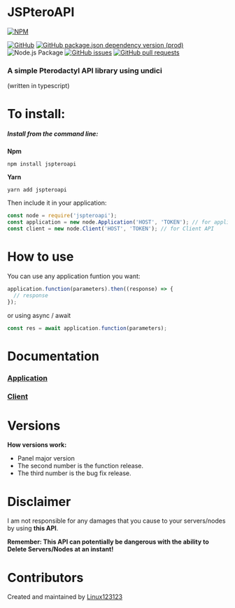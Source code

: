 # JSPteroAPI

[![NPM](https://nodeico.herokuapp.com/jspteroapi.svg)](https://npmjs.com/package/jspteroapi)

[![GitHub](https://img.shields.io/github/license/linux123123/jspteroapi)](https://github.com/Linux123123/JSPteroAPI/blob/main/LICENSE)
[![GitHub package.json dependency version (prod)](https://img.shields.io/github/package-json/dependency-version/linux123123/jspteroapi/undici)](https://www.npmjs.com/package/undici)
![Node.js Package](https://github.com/Linux123123/JSPteroAPI/workflows/Node.js%20Package/badge.svg)
[![GitHub issues](https://img.shields.io/github/issues/linux123123/jspteroapi)](https://github.com/Linux123123/JSPteroAPI/issues)
[![GitHub pull requests](https://img.shields.io/github/issues-pr/linux123123/jspteroapi)](https://github.com/Linux123123/JSPteroAPI/pulls)

<h3>A simple Pterodactyl API library using undici</h3>
<span>(written in typescript)</span>
    
# To install:

<h5>Install from the command line:</h5>

**Npm**

`npm install jspteroapi`

**Yarn**

`yarn add jspteroapi`

Then include it in your application:

```javascript
const node = require('jspteroapi');
const application = new node.Application('HOST', 'TOKEN'); // for application API
const client = new node.Client('HOST', 'TOKEN'); // for Client API
```

# How to use

You can use any application funtion you want:

```javascript
application.function(parameters).then((response) => {
  // response
});
```

or using async / await

```javascript
const res = await application.function(parameters);
```

# Documentation

<h3><a href="https://jspteroapi.linux123123.com/classes/index.Application.html">Application</a></h3>
<h3><a href="https://jspteroapi.linux123123.com/classes/index.Client.html">Client</a></h3>

# Versions

**How versions work:**

- Panel major version
- The second number is the function release.
- The third number is the bug fix release.

# Disclaimer

I am not responsible for any damages that you cause to your servers/nodes by using **this API**.

**Remember: This API can potentially be dangerous with the ability to Delete Servers/Nodes at an instant!**

# Contributors

Created and maintained by [Linux123123](https://github.com/linux123123)

